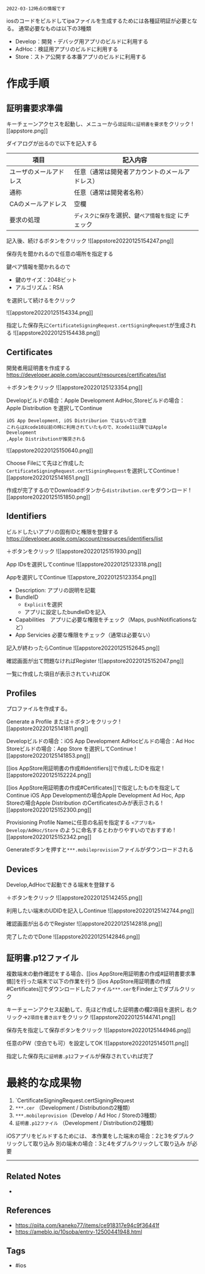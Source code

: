 ```ad-warning
2022-03-12時点の情報です
```

iosのコードをビルドしてipaファイルを生成するためには各種証明証が必要となる。
通常必要なものは以下の3種類
- Develop：開発・デバッグ用アプリのビルドに利用する
- AdHoc：検証用アプリのビルドに利用する
- Store：ストア公開する本番アプリのビルドに利用する

# 作成手順
## 証明書要求準備
キーチェーンアクセスを起動し、メニューから`認証局に証明書を要求`をクリック
![[appstore.png]]

ダイアログが出るので以下を記入する

| 項目                   | 記入内容                                              |
| ---------------------- | ----------------------------------------------------- |
| ユーザのメールアドレス | 任意（通常は開発者アカウントのメールアドレス）        |
| 通称                   | 任意（通常は開発者名称）                              |
| CAのメールアドレス     | 空欄                                                  |
| 要求の処理             | `ディスクに保存`を選択、`鍵ペア情報を指定` にチェック |

記入後、続けるボタンをクリック
![[appstore20220125154247.png]]

保存先を聞かれるので任意の場所を指定する

鍵ペア情報を聞かれるので
- 鍵のサイズ：2048ビット
- アルゴリズム：RSA

を選択して続けるをクリック

![[appstore20220125154334.png]]


指定した保存先に`CertificateSigningRequest.certSigningRequest`が生成される
![[appstore20220125154438.png]] 


## Certificates
開発者用証明書を作成する
https://developer.apple.com/account/resources/certificates/list 

＋ボタンをクリック
![[appstore20220125123354.png]]

Developビルドの場合：Apple Development
AdHoc,Storeビルドの場合：Apple Distribution
を選択してContinue

```ad-warning
iOS App Development, iOS Distriburion ではないので注意
これらはXcode10以前の時に利用されていたもので、Xcode11以降ではApple Development
,Apple Distributionが推奨される
```

![[appstore20220125150640.png]]

Choose Fileにて先ほど作成した`CertificateSigningRequest.certSigningRequest`を選択してContinue
![[appstore20220125141651.png]]

作成が完了するのでDownloadボタンから`distribution.cer`をダウンロード
![[appstore20220125151850.png]]

## Identifiers
ビルドしたいアプリの固有IDと権限を登録する
https://developer.apple.com/account/resources/identifiers/list

＋ボタンをクリック
![[appstore20220125151930.png]]

App IDsを選択してcontinue
![[appstore20220125123318.png]]

Appを選択してContinue
![[appstore_20220125123354.png]]

- Description: アプリの説明を記載
- BundleID
	- `Explicit`を選択
	- アプリに設定したbundleIDを記入
- Capabilities　アプリに必要な権限をチェック（Maps, pushNotificationsなど）
- App Servicies 必要な権限をチェック（通常は必要ない）

記入が終わったらContinue
![[appstore20220125152645.png]]

確認画面が出て問題なければRegister
![[appstore20220125152047.png]]

一覧に作成した項目が表示されていればOK

## Profiles
プロファイルを作成する。

Generate a Profile または＋ボタンをクリック
![[appstore20220125141811.png]]

Developビルドの場合：iOS App Development
AdHocビルドの場合：Ad Hoc
Storeビルドの場合：App Store
を選択してContinue
![[appstore20220125141853.png]]

[[ios AppStore用証明書の作成#Identifiers]]で作成したIDを指定
![[appstore20220125152224.png]]

[[ios AppStore用証明書の作成#Certificates]]で指定したものを指定してContinue
iOS App Developmentの場合Apple Development
Ad Hoc, App Storeの場合Apple Distribution
のCertificatesのみが表示される
![[appstore20220125152300.png]]

Provisioning Profile Nameに任意の名前を指定する
`<アプリ名> Develop/AdHoc/Store` のように命名するとわかりやすいのでおすすめ
![[appstore20220125152342.png]]

Generateボタンを押すと`***.mobileprovision`ファイルがダウンロードされる


## Devices
Develop,AdHocで起動できる端末を登録する

＋ボタンをクリック
![[appstore20220125142455.png]]

利用したい端末のUDIDを記入しContinue
![[appstore20220125142744.png]]

確認画面が出るのでRegister
![[appstore20220125142818.png]]

完了したのでDone
![[appstore20220125142846.png]]

## 証明書.p12ファイル
複数端末の動作確認をする場合、[[ios AppStore用証明書の作成#証明書要求準備]]を行った端末で以下の作業を行う
[[ios AppStore用証明書の作成#Certificates]]でダウンロードしたファイル`***.cer`をFinder上でダブルクリック

キーチェーンアクセス起動して、先ほど作成した証明書の欄2項目を選択し
右クリック→`2項目を書き出す`をクリック
![[appstore20220125144741.png]]

保存先を指定して保存ボタンをクリック
![[appstore20220125144946.png]]

任意のPW（空白でも可）を設定してOK
![[appstore20220125145011.png]]

指定した保存先に`証明書.p12`ファイルが保存されていれば完了

# 最終的な成果物
1.  `CertificateSigningRequest.certSigningRequest
2.   `***.cer` （Development / Distributionの2種類）
3.   `***.mobileprovision`（Develop / Ad Hoc / Storeの3種類）
4.   `証明書.p12ファイル` （Development / Distributionの2種類）

iOSアプリをビルドするためには、
本作業をした端末の場合：2と3をダブルクリックして取り込み
別の端末の場合：3と4をダブルクリックして取り込み
が必要


---
## Related Notes
- 

## References
- https://qiita.com/kaneko77/items/ce918317e94c9f36441f
- https://ameblo.jp/10soba/entry-12500441948.html

## Tags
- #ios